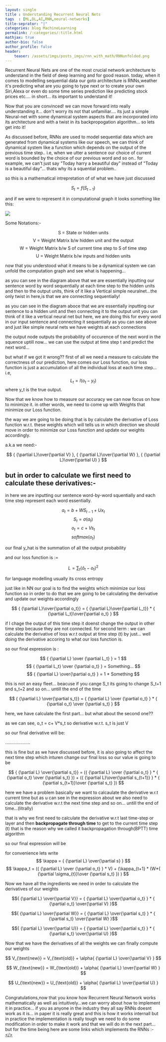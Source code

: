 ```yaml
---
layout: single
title : Understanding Recurrent Neural Nets
tags  : [ML,DL,AI,RNN,neural-networks]
title-seprator: "|"
categories: blog MachineLearning
permalink: /:categories/:title.html
mathjax: true
author-bio: false
author_profile: false
header:
    teaser: /assets/imgs/posts_imgs/rnn_with_math/RNNunfolded.png
---
```


Recurrent Neural Nets are one of the most crucial network architecture to understand in the field of deep learning and for good reason. today, when it comes to modelling sequential data our goto architecture is RNNs,weather it's predicting what are you going to type next or to create your own Siri,Alexa or even do some time series prediction like predicting stock prices etc…. in short… its important to understand it!

Now that you are convinced! we can move forward into really understanding it… don't worry its not that unfamiliar…. its just a simple Neural-net with some dynamical system aspects that are incorporated into its architecture and with a twist in its backpropogation algorithm... so lets get into it!

As discussed before, RNNs are used to model sequential data which are generated from dynamical systems like our speech, we can think of dynamical system like a function which depends on the output of the previous time step.. i.e, when we utter a sentence our choice of current word is bounded by the choice of our previous word and so on.. for example, we can't just say "Today harry a beautiful day" instead of "Today is a beautiful day"… thats why its a squential problem..

so this is a mathematical intrepretation of of what we have just discussed


$$ S_t = f(S_{t-1}) $$

and if we were to represent it in computational graph it looks something like this:

<img src="{{site.url}}{{site.baseurl}}/assets/imgs/posts_imgs/rnn_with_math/RNNunfolded.png">


Some Notations:-

$$ \text{S = State or hidden units}$$
$$ \text{V = Weight Matrix b/w hidden unit and the output} $$
$$ \text{W = Weight Matrix b/w S of current time step to S of time step}$$
$$ \text{U =  Weight Matrix b/w inputs and hidden units}$$


now that you understood what it means to be a dynamical system we can unfold the computation graph and see what is happening...

as you can see in the diagram above that we are essentially inputting our sentence word by word sequentially at each time step to the hidden units and then to the output units, think of it like a Vertical simple neuralnet...the only twist in here,is that we are connecting sequentially!

as you can see in the diagram aboce that we are essentially inputting our sentence to a hidden unit and then connecting it to the output unit you can think of it like a vertical neural net but here, we are doing this for every word in our input sentence and connecting it sequentially as you can see above and just like simple neural nets we have weights at each connections

the output node outputs the probability of occurence of the next word in the squence uptill now... we can use the output at time step t and predict the next word...

but what if we got it wrong?? first of all we need a measure to calculate the correctness of our prediction, here comes our Loss function, our loss function is just a accumulation of all the individual loss at each time step... i.e, $$ L_t = l(o_t - y_t) $$ where y_t is the true output.

Now that we know how to measure our accuracy we can now focus on how to minimize it. in other words, we need to come up with Weights that minimize our Loss function.

the way we are going to be doing that is by calculate the  derivative of Loss function w.r.t. these weights which will tells us in which direction we should move in order to minimize our Loss function and update our weights accordingly.

a.k.a we need:-

$$ { {\partial L}\over{\partial V} },
 { {\partial L}\over{\partial W} }, 
 { {\partial L}\over{\partial U} } $$

but in order to calculate we first need to calculate these derivatives:-
--------------------------------------------

in here we are inputting our sentence word-by-word squentially and each time step represent each word essentially.

$$ a_t = b + WS_{t-1} + Ux_t $$
$$ S_t = \sigma(a_t) $$
$$ o_t = c + Vs_t $$
$$ softmax(o_t) $$


our final y_hat is the summation of all the output probability

and our loss function is :=

$$ L = \sum_t(\hat o_t - o_t)^2 $$

for language modelling usually its cross entropy

just like in NN our goal is to find the weights which minimize our loss function so in order to do that we are going to be calculating the derivative and update our weights accordingly

$$ { {\partial L}\over{\partial o_t}} = { {\partial L}\over{\partial L_t}} * { {\partial L_t}\over{\partial o_t} } $$

if I chage the output of this time step it doenst change the output in other time step because they are not connected.
for second term : we can calculate the derivative of loss w.r.t output at time step (t) by just... well doing the derivative accoring to what our loss function is.

so our final expression is : 

$$ { {\partial L} \over {\partial L_t} } = 1 $$
$$ { {\partial L_t} \over {\partial o_t} }  = Something... $$ 
$$ { {\partial L} \over{\partial o_t} } = 1 * Something $$


$$ {}$$

this is not an easy fleet... beacuse if you cange S_t its going to change S_t+1 and s_t+2 and so on... untill the end of the time

$$ { {\partial L} \over{\partial s_t}} = { {\partial L} \over {\partial o_t} } * { {\partial o_t} \over {\partial s_t} } $$

here, we have calculate the first part... but what about the second one??

as we can see, o_t = c+ V*s_t so derivative w.r.t. s_t is just V

so our final derivative will be:

....................

this is fine but as we have discussed before, it is also going to affect the next time step which inturen change our final loss so our value is going to be

$$ { {\partial L} \over{\partial s_t}} = ({ {\partial L} \over {\partial o_t} } * { {\partial o_t} \over {\partial s_t} }) + ({ {\partial L}\over{\partial s_{t+1}} } * { {\partial s_{t+1}}\over {\partial s_t} }) $$

here we have a problem basically we want to calcaulate the derivative w.r.t current time but as u can see in the expression about we also need to calculate the derivative w.r.t the next time step and so on... untill the end of time...(litrally)

that is why we first need to calculate the derivative w.r.t last time-step or layer and then **backpropagate through time** to get to the current time step (t) that is the reason why we called it backpropagation through(BPTT) time algorithm



so our final expression will be

for convenience lets write 
$$ \kappa = { {\partial L} \over{\partial s} } $$
$$ \kappa_t = ({ {\partial L} \over {\partial o_t} } * V) + (\kappa_{t+1} * (W*{ {\partial \sigma_{t}}\over {\partial s_t} }) ) $$

Now we have all the ingredients we need in order to calculate the derivatives of our weights

$${ {\partial L} \over{\partial V}} = { {\partial L} \over{\partial o_t} } * { {\partial o_t} \over{\partial V} }$$



$${ {\partial L} \over{\partial W}} = { {\partial L} \over{\partial s_t} } * { {\partial s_t} \over{\partial W} }$$


$${ {\partial L} \over{\partial U}} = { {\partial L} \over{\partial s_t} } * { {\partial s_t} \over{\partial U} }$$


Now that we have the derivatives of all the weights we can finally compute our weights

$$ V_{\text{new}} = V_{\text{old}} + \alpha{ {\partial L} \over{\partial V} } $$

$$ W_{\text{new}} = W_{\text{old}} + \alpha{ {\partial L} \over{\partial W} } $$

$$ U_{\text{new}} = U_{\text{old}} + \alpha{ {\partial L} \over{\partial U} } $$

Congratulations,now that you know how Recurrent Neural Network works mathematically as well as intuitively...we can worry about how to implement it in practice... if you as anyone in the industry they all say RNNs doesnt work as it is... in paper it is really great and this is how it works internall but in practice the implementation is really tough we need to do some modification in order to make it work and that we will do in the next part... but for the time being here are some links which implements the RNNs :-
<a href="#">  </>
